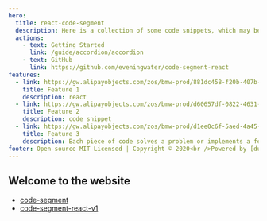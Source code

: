 ```yaml
---
hero:
  title: react-code-segment
  description: Here is a collection of some code snippets, which may be from the Internet or the usual accumulation,Each code snippet solves a problem or implements a function.
  actions:
    - text: Getting Started
      link: /guide/accordion/accordion
    - text: GitHub
      link: https://github.com/eveningwater/code-segment-react
features:
  - link: https://gw.alipayobjects.com/zos/bmw-prod/881dc458-f20b-407b-947a-95104b5ec82b/k79dm8ih_w144_h144.png
    title: Feature 1
    description: react
  - link: https://gw.alipayobjects.com/zos/bmw-prod/d60657df-0822-4631-9d7c-e7a869c2f21c/k79dmz3q_w126_h126.png
    title: Feature 2
    description: code snippet
  - link: https://gw.alipayobjects.com/zos/bmw-prod/d1ee0c6f-5aed-4a45-a507-339a4bfe076c/k7bjsocq_w144_h144.png
    title: Feature 3
    description: Each piece of code solves a problem or implements a feature
footer: Open-source MIT Licensed | Copyright © 2020<br />Powered by [dumi](https://d.umijs.org)
---
```


## Welcome to the website

- [code-segment](https://eveningwater.github.io/code-segment/#/)
- [code-segment-react-v1](https://eveningwater.github.io/code-segment-react/old/)
